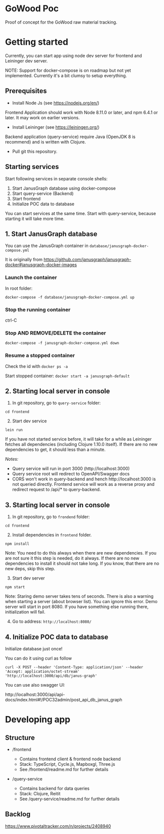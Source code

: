 # GoWood Poc

Proof of concept for the GoWood raw material tracking.

# Getting started

Currently, you can start app using node dev server for frontend and Leininger dev server.

NOTE: Support for docker-compose is on roadmap but not yet implemented. Currently it's a bit clumsy to setup everything.

## Prerequisites

- Install Node Js (see https://nodejs.org/en/)

Frontend Application should work with Node 8.11.0 or later, and npm 6.4.1 or later. It may work on earlier versions.

- Install Leininger (see https://leiningen.org/)

Backend application (query-service) require Java (OpenJDK 8 is recommend) and is written with Clojure.

- Pull git this repository. 

## Starting services

Start following services in separate console shells:

1. Start JanusGraph database using docker-compose
2. Start query-service (Backend)
3. Start frontend
4. Initialize POC data to database

You can start services at the same time. Start with query-service, because starting it will take more time. 

## 1. Start JanusGraph database

You can use the JanusGraph container in `database/janusgraph-docker-compose.yml` 

It is originally from 
https://github.com/janusgraph/janusgraph-docker#janusgraph-docker-images

### Launch the container

In root folder: 

`docker-compose -f database/janusgraph-docker-compose.yml up`

### Stop the running container
ctrl-C

### Stop AND REMOVE/DELETE the container
`docker-compose -f janusgraph-docker-compose.yml down`

### Resume a stopped container
Check the id with `docker ps -a`

Start stopped container:
`docker start -a janusgraph-default`

## 2. Starting local server in console

1. In git repository, go to `query-service` folder:

```
cd frontend
```

2. Start dev service

```
lein run
```

If you have not started service before, it will take for a while as Leininger fetches all dependencies (including Clojure 1.10.0 itself). If there are no new dependencies to get, it should less than a minute.

*Notes:*

* Query service will run in port 3000 (http://localhost:3000) 
* Query service root will redirect to OpenAPI/Swagger docs
* CORS won't work in query-backend and hench http://localhost:3000 is not queried directly. Frontend service will work as a reverse proxy and redirect request to /api/* to query-backend.

## 3. Starting local server in console

1. In git repository, go to `frondend` folder:

```
cd frontend
```

2. Install dependencies in `frontend` folder. 

```
npm install
```

Note: You need to do this always when there are new dependencies. If you are not sure it this step is needed, do it always. If there are no new dependencies to install it should not take long. If you know, that there are no new deps, skip this step.

3. Start dev server

```
npm start
```

Note: Staring demo server takes tens of seconds. There is also a warning when starting a server (about browser list). You can ignore this error. Demo server will start in port 8080. If you have something else running there, initialization will fail.

4. Go to address: `http://localhost:8080/`

## 4. Initialize POC data to database

Initialize database just once! 

You can do it using curl as follow
```
curl -X POST --header 'Content-Type: application/json' --header 'Accept: application/octet-stream' 'http://localhost:3000/api/db/janus-graph'
```

You can use also swagger UI:

http://localhost:3000/api/api-docs/index.html#!/POC32admin/post_api_db_janus_graph

# Developing app

## Structure

- /frontend
  - Contains frontend client & frontend node backend
  - Stack: TypeScript, Cycle.js, Mapboxgl, Three.js 
  - See /frontend/readme.md for further details

- /query-service 
  - Contains backend for data queries
  - Stack: Clojure, Reitit
  - See /query-service/readme.md for further details

## Backlog

https://www.pivotaltracker.com/n/projects/2408940
